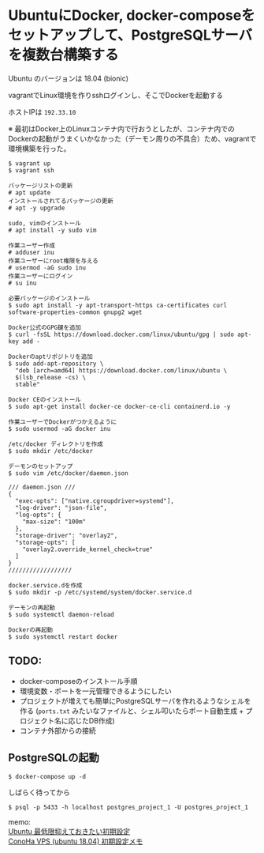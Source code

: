 # UbuntuにDocker, docker-composeをセットアップして、PostgreSQLサーバを複数台構築する

Ubuntu のバージョンは 18.04 (bionic)

vagrantでLinux環境を作りsshログインし、そこでDockerを起動する

ホストIPは `192.33.10`

※ 最初はDocker上のLinuxコンテナ内で行おうとしたが、コンテナ内でのDockerの起動がうまくいかなかった（デーモン周りの不具合）ため、vagrantで環境構築を行った。
```
$ vagrant up
$ vagrant ssh
```

```
パッケージリストの更新
# apt update
インストールされてるパッケージの更新
# apt -y upgrade

sudo, vimのインストール
# apt install -y sudo vim

作業ユーザー作成
# adduser inu
作業ユーザーにroot権限を与える
# usermod -aG sudo inu
作業ユーザーにログイン
# su inu
```

```
必要パッケージのインストール
$ sudo apt install -y apt-transport-https ca-certificates curl software-properties-common gnupg2 wget

Docker公式のGPG鍵を追加
$ curl -fsSL https://download.docker.com/linux/ubuntu/gpg | sudo apt-key add -

Dockerのaptリポジトリを追加
$ sudo add-apt-repository \
  "deb [arch=amd64] https://download.docker.com/linux/ubuntu \
  $(lsb_release -cs) \
  stable"

Docker CEのインストール
$ sudo apt-get install docker-ce docker-ce-cli containerd.io -y

作業ユーザーでDockerがつかえるように
$ sudo usermod -aG docker inu

/etc/docker ディレクトリを作成
$ sudo mkdir /etc/docker

デーモンのセットアップ
$ sudo vim /etc/docker/daemon.json

/// daemon.json ///
{
  "exec-opts": ["native.cgroupdriver=systemd"],
  "log-driver": "json-file",
  "log-opts": {
    "max-size": "100m"
  },
  "storage-driver": "overlay2",
  "storage-opts": [
    "overlay2.override_kernel_check=true"
  ]
}
//////////////////

docker.service.dを作成
$ sudo mkdir -p /etc/systemd/system/docker.service.d

デーモンの再起動
$ sudo systemctl daemon-reload

Dockerの再起動
$ sudo systemctl restart docker
```

## TODO: 
- docker-composeのインストール手順
- 環境変数・ポートを一元管理できるようにしたい
- プロジェクトが増えても簡単にPostgreSQLサーバを作れるようなシェルを作る
(`ports.txt` みたいなファイルと、シェル叩いたらポート自動生成 + プロジェクト名に応じたDB作成)
- コンテナ外部からの接続


## PostgreSQLの起動
```
$ docker-compose up -d
```
しばらく待ってから
```
$ psql -p 5433 -h localhost postgres_project_1 -U postgres_project_1
```

memo:  
[Ubuntu 最低限抑えておきたい初期設定](https://qiita.com/kotarella1110/items/f638822d64a43824dfa4)  
[ConoHa VPS (ubuntu 18.04) 初期設定メモ](https://qiita.com/jqtype/items/126c33ea176f3ba506c3)

